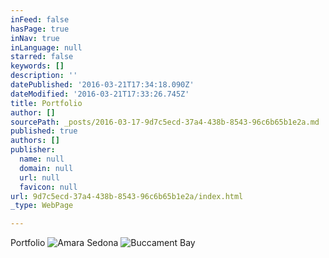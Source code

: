 ```yaml
---
inFeed: false
hasPage: true
inNav: true
inLanguage: null
starred: false
keywords: []
description: ''
datePublished: '2016-03-21T17:34:18.090Z'
dateModified: '2016-03-21T17:33:26.745Z'
title: Portfolio
author: []
sourcePath: _posts/2016-03-17-9d7c5ecd-37a4-438b-8543-96c6b65b1e2a.md
published: true
authors: []
publisher:
  name: null
  domain: null
  url: null
  favicon: null
url: 9d7c5ecd-37a4-438b-8543-96c6b65b1e2a/index.html
_type: WebPage

---
```

Portfolio
![Amara Sedona](https://the-grid-user-content.s3-us-west-2.amazonaws.com/5f324073-ee0b-447a-b23e-f477be17d4cb.jpg)
![Buccament Bay](https://the-grid-user-content.s3-us-west-2.amazonaws.com/0fdee8a0-64ae-4381-ac9d-a367bc8a85f5.jpg)